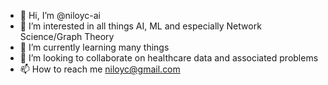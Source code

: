 - 👋 Hi, I’m @niloyc-ai
- 👀 I’m interested in all things AI, ML and especially Network Science/Graph Theory
- 🌱 I’m currently learning many things
- 💞️ I’m looking to collaborate on healthcare data and associated problems
- 📫 How to reach me niloyc@gmail.com

<!---
niloyc-ai/niloyc-ai is a ✨ special ✨ repository because its `README.md` (this file) appears on your GitHub profile.
You can click the Preview link to take a look at your changes.
--->
